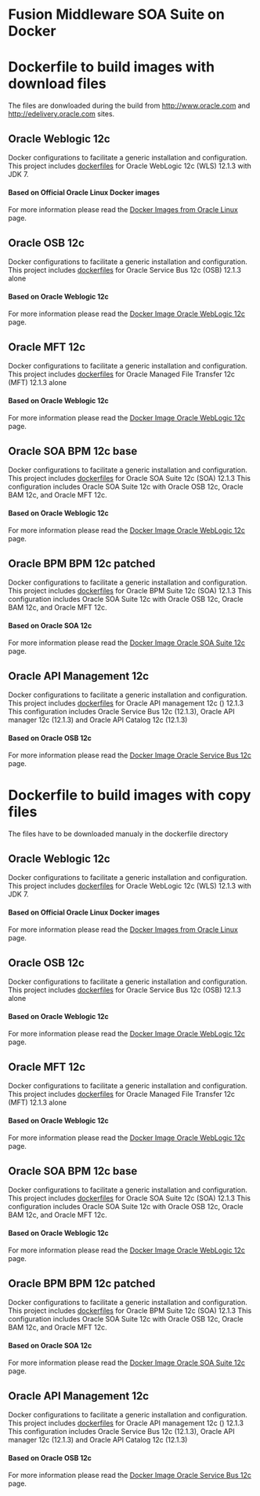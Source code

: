 Fusion Middleware SOA Suite on Docker
===============

# Dockerfile to build images with download files 
The files are donwloaded during the build from http://www.oracle.com and http://edelivery.oracle.com sites. 
## Oracle Weblogic 12c
Docker configurations to facilitate a generic installation and configuration. This project includes [dockerfiles](/images/download-version/12.1.3/wls) for Oracle WebLogic 12c (WLS) 12.1.3 with JDK 7.

#### Based on Official Oracle Linux Docker images
For more information please read the [Docker Images from Oracle Linux](https://registry.hub.docker.com/_/oraclelinux/) page.


## Oracle OSB 12c
Docker configurations to facilitate a generic installation and configuration. This project includes [dockerfiles](/images/download-version/12.1.3/osb) for Oracle Service Bus 12c (OSB) 12.1.3 alone
 
#### Based on Oracle Weblogic 12c 
For more information please read the [Docker Image Oracle WebLogic 12c](/images/download-version/12.1.3/wls) page.


## Oracle MFT 12c
Docker configurations to facilitate a generic installation and configuration. This project includes [dockerfiles](/images/download-version/12.1.3/mft) for Oracle Managed File Transfer 12c (MFT) 12.1.3 alone
 
#### Based on Oracle Weblogic 12c 
For more information please read the [Docker Image Oracle WebLogic 12c](/images/download-version/12.1.3/wls) page.


## Oracle SOA BPM 12c base
Docker configurations to facilitate a generic installation and configuration. This project includes [dockerfiles](/images/download-version/12.1.3/soabpm_base) for Oracle SOA Suite 12c (SOA) 12.1.3
This configuration includes Oracle SOA Suite 12c with Oracle OSB 12c, Oracle BAM 12c, and Oracle MFT 12c. 

#### Based on Oracle Weblogic 12c 
For more information please read the [Docker Image Oracle WebLogic 12c](/images/download-version/12.1.3/wls) page.


## Oracle BPM BPM 12c patched
Docker configurations to facilitate a generic installation and configuration. This project includes [dockerfiles](/images/download-version/12.1.3/soabpm_patched) for Oracle BPM Suite 12c (SOA) 12.1.3
This configuration includes Oracle SOA Suite 12c with Oracle OSB 12c, Oracle BAM 12c, and Oracle MFT 12c. 

#### Based on Oracle SOA 12c
For more information please read the [Docker Image Oracle SOA Suite 12c](/images/download-version/12.1.3/soa) page.


## Oracle API Management 12c
Docker configurations to facilitate a generic installation and configuration. This project includes [dockerfiles](/images/download-version/12.1.3/api) for Oracle API management 12c () 12.1.3 
This configuration includes Oracle Service Bus 12c (12.1.3),  Oracle API manager 12c (12.1.3) and Oracle API Catalog 12c (12.1.3)

#### Based on Oracle OSB 12c
For more information please read the [Docker Image Oracle Service Bus 12c](/images/download-version/12.1.3/osb) page.






# Dockerfile to build images with copy files
The files have to be downloaded manualy in the dockerfile directory

## Oracle Weblogic 12c
Docker configurations to facilitate a generic installation and configuration. This project includes [dockerfiles](/images/copy-version/12.1.3/wls) for Oracle WebLogic 12c (WLS) 12.1.3 with JDK 7.

#### Based on Official Oracle Linux Docker images
For more information please read the [Docker Images from Oracle Linux](https://registry.hub.docker.com/_/oraclelinux/) page.


## Oracle OSB 12c
Docker configurations to facilitate a generic installation and configuration. This project includes [dockerfiles](/images/copy-version/12.1.3/osb) for Oracle Service Bus 12c (OSB) 12.1.3 alone
 
#### Based on Oracle Weblogic 12c 
For more information please read the [Docker Image Oracle WebLogic 12c](/images/copy-version/12.1.3/wls) page.


## Oracle MFT 12c
Docker configurations to facilitate a generic installation and configuration. This project includes [dockerfiles](/images/copy-version/12.1.3/mft) for Oracle Managed File Transfer 12c (MFT) 12.1.3 alone
 
#### Based on Oracle Weblogic 12c 
For more information please read the [Docker Image Oracle WebLogic 12c](/images/copy-version/12.1.3/wls) page.


## Oracle SOA BPM 12c base
Docker configurations to facilitate a generic installation and configuration. This project includes [dockerfiles](/images/copy-version/12.1.3/soabpm_base) for Oracle SOA Suite 12c (SOA) 12.1.3
This configuration includes Oracle SOA Suite 12c with Oracle OSB 12c, Oracle BAM 12c, and Oracle MFT 12c. 

#### Based on Oracle Weblogic 12c 
For more information please read the [Docker Image Oracle WebLogic 12c](/images/12.1.3/wls) page.


## Oracle BPM BPM 12c patched
Docker configurations to facilitate a generic installation and configuration. This project includes [dockerfiles](/images/12.1.3/soabpm_patched) for Oracle BPM Suite 12c (SOA) 12.1.3
This configuration includes Oracle SOA Suite 12c with Oracle OSB 12c, Oracle BAM 12c, and Oracle MFT 12c. 

#### Based on Oracle SOA 12c
For more information please read the [Docker Image Oracle SOA Suite 12c](/images/copy-version/12.1.3/soa) page.


## Oracle API Management 12c
Docker configurations to facilitate a generic installation and configuration. This project includes [dockerfiles](/images/copy-version/12.1.3/api) for Oracle API management 12c () 12.1.3 
This configuration includes Oracle Service Bus 12c (12.1.3),  Oracle API manager 12c (12.1.3) and Oracle API Catalog 12c (12.1.3)

#### Based on Oracle OSB 12c
For more information please read the [Docker Image Oracle Service Bus 12c](/images/copy-version/12.1.3/osb) page.

